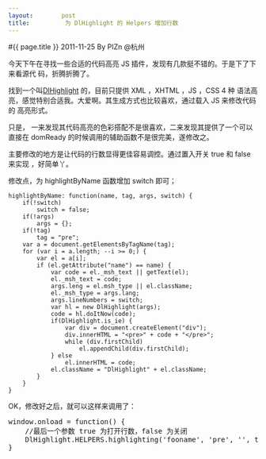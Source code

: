 ```yaml
---
layout:        post
title:          为 DlHighlight 的 Helpers 增加行数
---
```

#{{ page.title }}
2011-11-25 By PIZn @杭州

今天下午在寻找一些合适的代码高亮 JS 插件，发现有几款挺不错的。于是下了下来看源代
码，折腾折腾了。

找到一个叫<a href="http://mihai.bazon.net/projects/javascript-syntax-highlighting-engine"
title="DlHighlight" >DlHighlight</a> 的，目前只提供 XML ，XHTML ，JS ，CSS 4 种
语法高亮，感觉特别合适我。大爱啊。其生成方式也比较喜欢，通过载入 JS 来修改代码的
高亮形式。

只是， 一来发现其代码高亮的色彩搭配不是很喜欢，二来发现其提供了一个可以直接在
domReady 的时候调用的辅助函数不是很完美，遂修改之。

主要修改的地方是让代码的行数显得更佳容易调控。通过置入开关 true 和 false 来实现
，好简单丫。

修改点，为 highlightByName 函数增加 switch 即可；

    highlightByName: function(name, tag, args, switch) {
        if(!switch)
            switch = false;
        if(!args)
            args = {};
        if(!tag)
            tag = "pre";
        var a = document.getElementsByTagName(tag);
        for (var i = a.length; --i >= 0;) {
            var el = a[i];
            if (el.getAttribute("name") == name) {
                var code = el._msh_text || getText(el);
                el._msh_text = code;
                args.leng = el.msh_type || el.className;
                el._msh_type = args.lang;
                args.lineNumbers = switch;
                var hl = new DlHighlight(args);
                code = hl.doItNow(code);
                if(DlHighlight.is_ie) {
                    var div = document.createElement("div");
                    div.innerHTML = "<pre>" + code + "</pre>";
                    while (div.firstChild)
                        el.appendChild(div.firstChild);
                } else
                    el.innerHTML = code;
                el.className = "DlHighlight" + el.className;
            }
        }
    }

OK，修改好之后，就可以这样来调用了：
    
<pre name="colorcode" class="js">
window.onload = function() {
    //最后一个参数 true 为打开行数，false 为关闭
    DlHighlight.HELPERS.highlighting('fooname', 'pre', '', true);
}
</pre>
